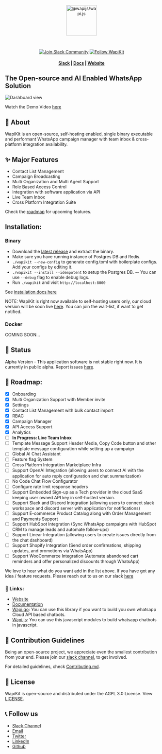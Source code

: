 <div align="center">
<br />
<p align="center">
<a href="https://wapijs.co"><img src="https://mintlify.s3-us-west-1.amazonaws.com/wapikit/logo/dark.svg" alt="@wapijs/wapi.js" height="100" /></a>
</p>
<br />
</div>

<p align="center">
<a href='https://join.slack.com/t/wapikit/shared_invite/zt-2kl7eg29s-4DfP9lFwojQg_yCcyW_w6Q'><img alt="Join Slack Community" src="https://img.shields.io/badge/slack%20community-join-green"/></a>
<a href='https://twitter.com/wapikit'><img alt="Follow WapiKit" src="https://img.shields.io/badge/%40wapikit-follow-blue"/></a>

<h4 align="center">
  <a href="https://join.slack.com/t/wapikit/shared_invite/zt-2kl7eg29s-4DfP9lFwojQg_yCcyW_w6Q">Slack</a> |
  <a href="https://docs.wapikit.com?ref=github">Docs</a> |
  <a href="https://wapikit.com?ref=github">Website</a>
</h4>
  
</p>

## The Open-source and AI Enabled WhatsApp Solution

![Dashboard view](https://res.cloudinary.com/dm4zlrwhs/image/upload/v1700646428/creatroconnect_user_assets/gmail-logo-24_zzoksd.png)

Watch the Demo Video [here](https://www.youtube.com/watch?v=7gBAScBPFMQ)

## 📖 About

WapiKit is an open-source, self-hosting enabled, single binary executable and performant WhatsApp campaign manager with team inbox & cross-platform integration availability.

## ✨ Major Features

- Contact List Management
- Campaign Broadcasting
- Multi Organization and Multi Agent Support
- Role Based Access Control
- Integration with software application via API
- Live Team Inbox
- Cross Platform Integration Suite

Check the [roadmap](#-roadmap) for upcoming features.

## Installation:

### Binary

- Download the [latest release](https://github.com/wapikit/wapikit/releases) and extract the binary.
- Make sure you have running instance of Postgres DB and Redis.
- `./wapikit --new-config` to generate config.toml with boilerplate configs. Add your configs by editing it.
- `./wapikit --install --idempotent` to setup the Postgres DB.
  -- You can use `--debug` flag to enable debug logs.
- Run `./wapikit` and visit `http://localhost:8000`

See [installation docs here](https://docs.wapikit.com/installation)

NOTE: WapiKit is right now available to self-hosting users only, our cloud version will be soon live [here](https://wapikit.com). You can join the wait-list, if want to get notified.

### Docker

COMING SOON...

## 📌 Status

Alpha Version - This application software is not stable right now. It is currently in public alpha. Report issues [here](https://github.com/wapikit/wapikit/issues).

## 📍 Roadmap:

- [x] Onboarding
- [x] Multi Organization Support with Member invite
- [x] Settings
- [x] Contact List Management with bulk contact import
- [x] RBAC
- [x] Campaign Manager
- [x] API Access Support
- [x] Analytics
- [ ] **In Progress: Live Team Inbox**
- [ ] Template Message Support Header Media, Copy Code button and other template message configuration while setting up a campaign
- [ ] Global AI Chat Assistant
- [ ] Feature flag System
- [ ] Cross Platform Integration Marketplace Infra
- [ ] Support OpenAI Integration (allowing users to connect AI with the application for auto reply configuration and chat summarization)
- [ ] No Code Chat Flow Configurator
- [ ] Configure rate limit response headers
- [ ] Support Embedded Sign-up as a Tech provider in the cloud SaaS keeping user owned API key in self-hosted version.
- [ ] Support Slack and Discord Integration (allowing users to connect slack workspace and discord server with application for notifications)
- [ ] Support E-commerce Product Catalog along with Order Management and Payments Support
- [ ] Support HubSpot Integration (Sync WhatsApp campaigns with HubSpot CRM to manage leads and automate follow-ups)
- [ ] Support Linear Integration (allowing users to create issues directly from the chat dashboard)
- [ ] Support Shopify Integration (Send order confirmations, shipping updates, and promotions via WhatsApp)
- [ ] Support WooCommerce Integration (Automate abandoned cart reminders and offer personalized discounts through WhatsApp)

We love to hear what do you want add in the list above. If you have got any idea / feature requests. Please reach out to us on our slack [here](https://join.slack.com/t/wapikit/shared_invite/zt-2kl7eg29s-4DfP9lFwojQg_yCcyW_w6Q)

### 🔗 Links:

- [Website](https://wapikit.com)
- [Documentation](https://docs.wapikit.com)
- [Wapi.go](https://go.wapikit.com): You can use this library if you want to build you own whatsapp Cloud API based chatbots.
- [Wapi.js](https://js.wapikit.com): You can use this javascript modules to build whatsapp chatbots in javascript.

## 🤝 Contribution Guidelines

Being an open-source project, we appreciate even the smallest contribution from your end. Please join our [slack channel](https://join.slack.com/t/wapikit/shared_invite/zt-2kl7eg29s-4DfP9lFwojQg_yCcyW_w6Q), to get involved.

For detailed guidelines, check [Contributing.md](./CONTRIBUTING.md).

## 📜 License

WapiKit is open-source and distributed under the AGPL 3.0 License. View [LICENSE](./LICENSE).

## 📞 Follow us

- [Slack Channel](https://join.slack.com/t/wapikit/shared_invite/zt-2kl7eg29s-4DfP9lFwojQg_yCcyW_w6Q)
- [Email](contact@wapikit.com)
- [Twitter](https://twitter.com/wapikit)
- [LinkedIn](https://www.linkedin.com/in/company/wapikit)
- [Github](https://github.com/wapikit)
